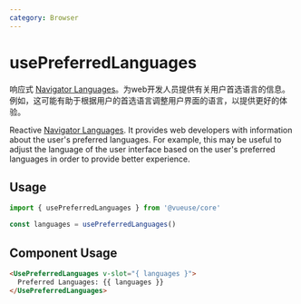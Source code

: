 ```yaml
---
category: Browser
---
```


# usePreferredLanguages

响应式 [Navigator Languages](https://developer.mozilla.org/en-US/docs/Web/API/NavigatorLanguage/languages)。为web开发人员提供有关用户首选语言的信息。例如，这可能有助于根据用户的首选语言调整用户界面的语言，以提供更好的体验。

Reactive [Navigator Languages](https://developer.mozilla.org/en-US/docs/Web/API/NavigatorLanguage/languages). It provides web developers with information about the user's preferred languages. For example, this may be useful to adjust the language of the user interface based on the user's preferred languages in order to provide better experience.

## Usage

```js
import { usePreferredLanguages } from '@vueuse/core'

const languages = usePreferredLanguages()
```

## Component Usage

```html
<UsePreferredLanguages v-slot="{ languages }">
  Preferred Languages: {{ languages }}
</UsePreferredLanguages>
```
